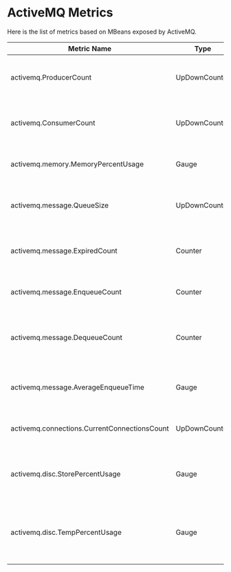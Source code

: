 # ActiveMQ Metrics

Here is the list of metrics based on MBeans exposed by ActiveMQ.

| Metric Name | Type | Attributes | Description |
| ---------------- | --------------- | ---------------- | --------------- |
| activemq.ProducerCount | UpDownCounter | destination, broker | The number of producers attached to this destination |
| activemq.ConsumerCount | UpDownCounter | destination, broker | The number of consumers subscribed to this destination |
| activemq.memory.MemoryPercentUsage | Gauge | destination, broker | The percentage of configured memory used |
| activemq.message.QueueSize | UpDownCounter | destination, broker | The current number of messages waiting to be consumed |
| activemq.message.ExpiredCount | Counter | destination, broker | The number of messages not delivered because they expired |
| activemq.message.EnqueueCount | Counter | destination, broker | The number of messages sent to this destination |
| activemq.message.DequeueCount | Counter | destination, broker | The number of messages acknowledged and removed from this destination |
| activemq.message.AverageEnqueueTime | Gauge | destination, broker | The average time a message was held on this destination |
| activemq.connections.CurrentConnectionsCount | UpDownCounter | | The total number of current connections |
| activemq.disc.StorePercentUsage | Gauge | | The percentage of configured disk used for persistent messages |
| activemq.disc.TempPercentUsage | Gauge | | The percentage of configured disk used for non-persistent messages |

